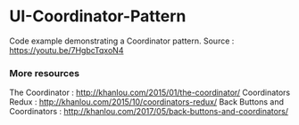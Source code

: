 # UI-Coordinator-Pattern
Code example demonstrating a Coordinator pattern.
Source : https://youtu.be/7HgbcTqxoN4 

### More resources 
The Coordinator  : http://khanlou.com/2015/01/the-coordinator/
Coordinators Redux : http://khanlou.com/2015/10/coordinators-redux/
Back Buttons and Coordinators : http://khanlou.com/2017/05/back-buttons-and-coordinators/
